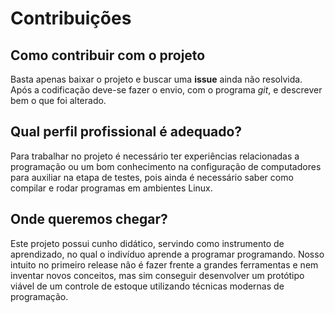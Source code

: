 # Contribuições

## Como contribuir com o projeto

Basta apenas baixar o projeto e buscar uma **issue** ainda não resolvida.
Após a codificação deve-se fazer o envio, com o programa *git*, e descrever bem o que foi alterado.

## Qual perfil profissional é adequado?

Para trabalhar no projeto é necessário ter experiências relacionadas a programação ou 
um bom conhecimento na configuração de computadores para auxiliar na etapa de testes, pois ainda é 
necessário saber como compilar e rodar programas em ambientes Linux. 

## Onde queremos chegar?

Este projeto possui cunho didático, servindo como instrumento de aprendizado, 
no qual o indivíduo aprende a programar programando. 
Nosso intuito no primeiro release não é fazer frente a grandes ferramentas e nem inventar 
novos conceitos, mas sim conseguir desenvolver um protótipo viável de um controle de estoque 
utilizando técnicas modernas de programação.
